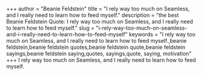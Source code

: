 +++
author = "Beanie Feldstein"
title = "I rely way too much on Seamless, and I really need to learn how to feed myself."
description = "the best Beanie Feldstein Quote: I rely way too much on Seamless, and I really need to learn how to feed myself."
slug = "i-rely-way-too-much-on-seamless-and-i-really-need-to-learn-how-to-feed-myself"
keywords = "I rely way too much on Seamless, and I really need to learn how to feed myself.,beanie feldstein,beanie feldstein quotes,beanie feldstein quote,beanie feldstein sayings,beanie feldstein saying,quotes, sayings,quote, saying, motivation"
+++
I rely way too much on Seamless, and I really need to learn how to feed myself.
